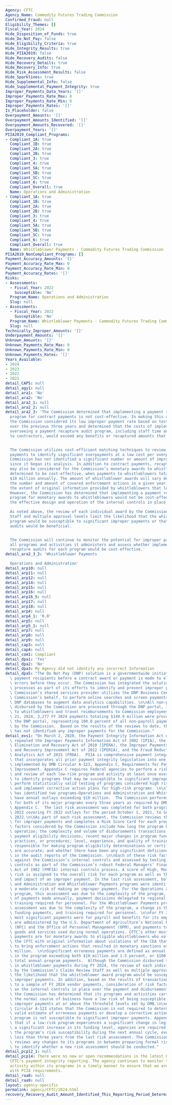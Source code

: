 ```yaml
---
Agency: CFTC
Agency_Name: Commodity Futures Trading Commission
Confirmed_Fraud: null
Eligibility_Themes: []
Fiscal_Year: 2024
Hide_Disposition_of_Funds: true
Hide_Do_Not_Pay: false
Hide_Eligibility_Criteria: true
Hide_Integrity_Results: true
Hide_PIIA2019: false
Hide_Recovery_Audits: false
Hide_Recovery_Details: true
Hide_Recovery_Info: true
Hide_Risk_Assessment_Results: false
Hide_Sparklines: true
Hide_Supplemental_Info: false
Hide_Supplemental_Payment_Integrity: true
Improper_Payments_Data_Years: '[]'
Improper_Payments_Rate_Max: 0
Improper_Payments_Rate_Min: 0
Improper_Payments_Rates: '[]'
Is_Placeholder: false
Overpayment_Amounts: '[]'
Overpayment_Amounts_Identified: '[]'
Overpayment_Amounts_Recovered: '[]'
Overpayment_Years: '[]'
PIIA2019_Compliant_Programs:
- Compliant_1A: true
  Compliant_1B: true
  Compliant_2A: true
  Compliant_2B: true
  Compliant_3: true
  Compliant_4: true
  Compliant_5A: true
  Compliant_5B: true
  Compliant_5C: true
  Compliant_6: true
  Compliant_Overall: true
  Name: Operations and Administration
- Compliant_1A: true
  Compliant_1B: true
  Compliant_2A: true
  Compliant_2B: true
  Compliant_3: true
  Compliant_4: true
  Compliant_5A: true
  Compliant_5B: true
  Compliant_5C: true
  Compliant_6: true
  Compliant_Overall: true
  Name: Whistleblower Payments - Commodity Futures Trading Commission
PIIA2019_NonCompliant_Programs: []
Payment_Accuracy_Amounts: '[]'
Payment_Accuracy_Rate_Max: 0
Payment_Accuracy_Rate_Min: 0
Payment_Accuracy_Rates: '[]'
Risks:
- Assessments:
  - Fiscal_Year: 2022
    Susceptible: 'No'
  Program_Name: Operations and Administration
  Slug: null
- Assessments:
  - Fiscal_Year: 2022
    Susceptible: 'No'
  Program_Name: Whistleblower Payments - Commodity Futures Trading Commission
  Slug: null
Technically_Improper_Amounts: '[]'
Underpayment_Amounts: '[]'
Unknown_Amounts: '[]'
Unknown_Payments_Rate_Max: 0
Unknown_Payments_Rate_Min: 0
Unknown_Payments_Rates: '[]'
Years_Available:
- 2024
- 2023
- 2022
- 2021
detail_CAP5: null
detail_agy1: null
detail_ara1: 'No'
detail_ara2: 'No'
detail_ara2_1: null
detail_ara2_2: null
detail_ara2_3: 'The Commission determined that implementing a payment recapture audit
  program for contract payments is not cost-effective. In making this determination,
  the Commission considered its low improper payment rate based on testing conducted
  over the previous three years and determined that the costs of implementing and
  overseeing a payment recapture audit program, including staff time and payments
  to contractors, would exceed any benefits or recaptured amounts that might result.


  The Commission utilizes cost-efficient matching techniques to review all vendor
  payments to identify significant overpayments at a low cost per overpayment. The
  Commission has not identified a significant number or amount of improper payments
  since it began its analysis. In addition to contract payments, recapture auditing
  may also be considered for the Commission’s monetary awards to whistleblowers, if
  determined to be cost-effective, when payments to whistleblowers total more than
  $10 million annually. The amount of whistleblower awards will vary depending on
  the number and amount of covered enforcement actions in a given year, as well as
  the extent of original information provided by whistleblowers that led to the actions.
  However, the Commission has determined that implementing a payment recapture audit
  program for monetary awards to whistleblowers would not be cost-effective due to
  the effective design and operation of the internal controls in place for the program.

  As noted above, the review of each individual award by the Commission’s Claims Review
  Staff and multiple approval levels limit the likelihood that the whistleblower award
  program would be susceptible to significant improper payments or that payment recapture
  audits would be beneficial.


  The Commission will continue to monitor the potential for improper payments across
  all programs and activities it administers and assess whether implementing payment
  recapture audits for each program would be cost-effective.'
detail_ara2_3_2: 'Whistleblower Payments

  Operations and Administration'
detail_arp10: null
detail_arp11: null
detail_arp12: null
detail_arp14: null
detail_arp15: null
detail_arp16: null
detail_arp16_5: null
detail_arp17: null
detail_arp18: null
detail_arp4: null
detail_arp4_1: '0.0'
detail_arp5: null
detail_arp5_1: null
detail_arp7: null
detail_arp8: null
detail_arp9: null
detail_cap3: null
detail_cap4: null
detail_com1: Compliant
detail_dpa1: 'Yes'
detail_dpa2: 'No'
detail_dpa3: My Agency did not identify any incorrect Information
detail_dpa5: "The Do Not Pay (DNP) solution is a governmentwide initiative to screen\
  \ payment recipients before a contract award or payment is made to eliminate payment\
  \ errors before they occur. The Commission has integrated the solution into existing\
  \ processes as part of its efforts to identify and prevent improper payments. The\
  \ Commission’s shared services provider utilizes the DNP Business Center, on the\
  \ Commission’s behalf, to perform online searches and screen payments against the\
  \ DNP databases to augment data analytics capabilities. \n\nAll non-payroll payments\
  \ disbursed by the Commission are processed through the DNP portal, including payments\
  \ to whistleblowers and travel reimbursements to Commission employees.  As of October\
  \ 21, 2024, 3,277 FY 2024 payments totaling $149.9 million were processed through\
  \ the DNP portal, representing 100.0 percent of all non-payroll payments disbursed\
  \ by the Commission.  Based on the results of the reviews to date, the DNP initiative\
  \ has not identified any improper payments for the Commission."
detail_exs1: "On March 2, 2020, the Payment Integrity Information Act of 2019 (PIIA)\
  \ repealed the Improper Payments Information Act of 2002 (IPIA), the Improper Payments\
  \ Elimination and Recovery Act of 2010 (IPERA), the Improper Payments Elimination\
  \ and Recovery Improvement Act of 2012 (IPERIA), and the Fraud Reduction and Data\
  \ Analytics Act of 2015 (FRDA).  PIIA is comprehensive payment integrity legislation\
  \ that incorporates all prior payment integrity legislation into one Act. PIIA is\
  \ implemented by OMB Circular A-123, Appendix C, Requirements for Payment Integrity\
  \ Improvement. Appendix C requires Federal agencies to perform a risk assessment\
  \ and review of each low-risk program and activity at least once every three years\
  \ to identify programs that may be susceptible to significant improper payments,\
  \ perform statistically valid testing of programs considered high risk, and develop\
  \ and implement corrective action plans for high-risk programs. \n\nThe Commission\
  \ has identified two programs—Operations and Administration and Whistleblower Payments—that\
  \ have annual outlays exceeding $10 million.  The Commission performs a risk assessment\
  \ for both of its major programs every three years as required by OMB Circular A-123,\
  \ Appendix C.  The last risk assessment was completed for both programs in October\
  \ 2022 covering FY 2022 outlays for the period October 1, 2021, to September 30,\
  \ 2022.\n\nAs part of each risk assessment, the Commission reviews the risk factors\
  \ for improper payments and completes a Risk Score Card for each program. The risk\
  \ factors considered by the Commission include how long the program has been in\
  \ operation; the complexity and volume of disbursements transactions; source of\
  \ payment eligibility decisions; recent major changes in program funding, authorities,\
  \ practices, or procedures; level, experience, and quality of training for personnel\
  \ responsible for making program eligibility determinations or certifying that payments\
  \ are accurate; and whether there have been any significant deficiencies disclosed\
  \ in the audit reports of the Commission. \n\nEach of these risk factors are evaluated\
  \ against the Commission’s internal controls and assessed by testing key internal\
  \ controls as part of the Commission’s robust Federal Managers’ Financial Integrity\
  \ Act of 1982 (FMFIA) internal controls process. A score of High, Moderate, or Low\
  \ risk is assigned to the overall risk for each program as well as the likelihood\
  \ and impact of an improper payment. In the last risk assessment, both the Operations\
  \ and Administration and Whistleblower Payments programs were identified as having\
  \ a moderate risk of making an improper payment. For the Operations and Administration\
  \ program, this assessment was due to the complexity of the program, the volume\
  \ of payments made annually, payment decisions delegated to regional offices, and\
  \ training required for personnel. For the Whistleblower Payments program, this\
  \ assessment was due to the complexity of the program, a change in the process for\
  \ funding payments, and training required for personnel. \n\nFor FY 2024, CFTC’s\
  \ most significant payments were for payroll and benefits for its employees, which\
  \ are administered by the U.S. Department of Agriculture’s National Finance Center\
  \ (NFC) and the Office of Personnel Management (OPM), and payments to vendors for\
  \ goods and services used during normal operations. CFTC’s other most significant\
  \ payments are for monetary awards to eligible whistleblowers who voluntarily provided\
  \ the CFTC with original information about violations of the CEA that led the CFTC\
  \ to bring enforcement actions that resulted in monetary sanctions exceeding $1\
  \ million.  \n\nSignificant erroneous payments are defined as annual erroneous payments\
  \ in the program exceeding both $10 million and 1.5 percent, or $100 million of\
  \ total annual program payments.  Although the Commission disbursed $48.5 million\
  \ in whistleblower payments during FY 2024, the review of each individual award\
  \ by the Commission’s Claims Review Staff as well as multiple approval levels limits\
  \ the likelihood that the whistleblower award program would be susceptible to significant\
  \ improper payments. In addition, based on the results of transaction testing applied\
  \ to a sample of FY 2024 vendor payments, consideration of risk factors, and reliance\
  \ on the internal controls in place over the payment and disbursement processes,\
  \ the Commission has determined that its programs and activities carried out in\
  \ the normal course of business have a low risk of being susceptible to significant\
  \ improper payments at or above the threshold levels set by OMB.\n\nAppendix C of\
  \ Circular A-123 states that the Commission is not required to determine a statistically\
  \ valid estimate of erroneous payments or develop a corrective action plan if the\
  \ program is not susceptible to significant improper payments. Appendix C also states\
  \ that if a low-risk program experiences a significant change in legislation and/or\
  \ a significant increase in its funding level, agencies are required to re-assess\
  \ the program’s risk susceptibility during the next annual cycle, even if it is\
  \ less than three years from the last risk assessment. The Commission regularly\
  \ reviews any changes to its programs in between preparing formal risk assessments\
  \ to identify whether a new risk assessment should be conducted."
detail_pcp12_1: null
detail_pcp14: There were no new or open recommendations in the latest OIG report on
  CFTC's payment integrity reporting. The agency continues to monitor the payment
  activity within its programs in a timely manner to ensure that we are in full compliance
  with PIIA requirements.
detail_raa8: null
detail_raa9: null
layout: agency-specific
permalink: agency/CFTC/2024.html
recovery_Recovery_Audit_Amount_Identified_This_Reporting_Period_Determined_Not_Collectable_Rate: 0.0
---
```


